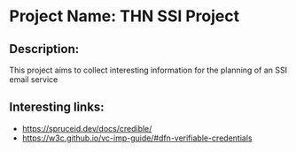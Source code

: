 # Project Name: THN SSI Project

## Description:
This project aims to collect interesting information for the planning of an SSI email service

## Interesting links:
- https://spruceid.dev/docs/credible/
- https://w3c.github.io/vc-imp-guide/#dfn-verifiable-credentials
